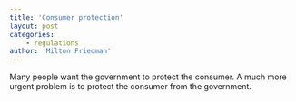 ```yaml
---
title: 'Consumer protection'
layout: post
categories:
    - regulations
author: 'Milton Friedman'
---
```


Many people want the government to protect the consumer. A much more urgent problem is to protect the consumer from the government.